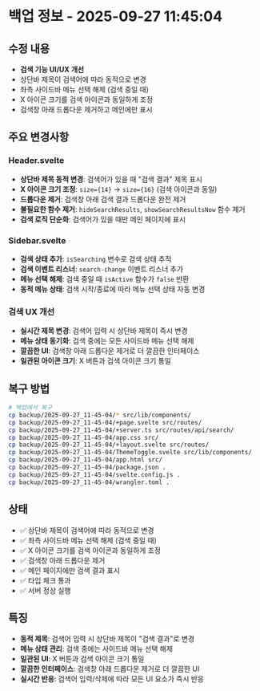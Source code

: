 # 백업 정보 - 2025-09-27 11:45:04

## 수정 내용
- **검색 기능 UI/UX 개선**
- 상단바 제목이 검색어에 따라 동적으로 변경
- 좌측 사이드바 메뉴 선택 해제 (검색 중일 때)
- X 아이콘 크기를 검색 아이콘과 동일하게 조정
- 검색창 아래 드롭다운 제거하고 메인에만 표시

## 주요 변경사항

### Header.svelte
- **상단바 제목 동적 변경**: 검색어가 있을 때 "검색 결과" 제목 표시
- **X 아이콘 크기 조정**: `size={14}` → `size={16}` (검색 아이콘과 동일)
- **드롭다운 제거**: 검색창 아래 검색 결과 드롭다운 완전 제거
- **불필요한 함수 제거**: `hideSearchResults`, `showSearchResultsNow` 함수 제거
- **검색 로직 단순화**: 검색어가 있을 때만 메인 페이지에 표시

### Sidebar.svelte
- **검색 상태 추가**: `isSearching` 변수로 검색 상태 추적
- **검색 이벤트 리스너**: `search-change` 이벤트 리스너 추가
- **메뉴 선택 해제**: 검색 중일 때 `isActive` 함수가 `false` 반환
- **동적 메뉴 상태**: 검색 시작/종료에 따라 메뉴 선택 상태 자동 변경

### 검색 UX 개선
- **실시간 제목 변경**: 검색어 입력 시 상단바 제목이 즉시 변경
- **메뉴 상태 동기화**: 검색 중에는 모든 사이드바 메뉴 선택 해제
- **깔끔한 UI**: 검색창 아래 드롭다운 제거로 더 깔끔한 인터페이스
- **일관된 아이콘 크기**: X 버튼과 검색 아이콘 크기 통일

## 복구 방법
```bash
# 백업에서 복구
cp backup/2025-09-27_11-45-04/* src/lib/components/
cp backup/2025-09-27_11-45-04/+page.svelte src/routes/
cp backup/2025-09-27_11-45-04/+server.ts src/routes/api/search/
cp backup/2025-09-27_11-45-04/app.css src/
cp backup/2025-09-27_11-45-04/+layout.svelte src/routes/
cp backup/2025-09-27_11-45-04/ThemeToggle.svelte src/lib/components/
cp backup/2025-09-27_11-45-04/app.html src/
cp backup/2025-09-27_11-45-04/package.json .
cp backup/2025-09-27_11-45-04/svelte.config.js .
cp backup/2025-09-27_11-45-04/wrangler.toml .
```

## 상태
- ✅ 상단바 제목이 검색어에 따라 동적으로 변경
- ✅ 좌측 사이드바 메뉴 선택 해제 (검색 중일 때)
- ✅ X 아이콘 크기를 검색 아이콘과 동일하게 조정
- ✅ 검색창 아래 드롭다운 제거
- ✅ 메인 페이지에만 검색 결과 표시
- ✅ 타입 체크 통과
- ✅ 서버 정상 실행

## 특징
- **동적 제목**: 검색어 입력 시 상단바 제목이 "검색 결과"로 변경
- **메뉴 상태 관리**: 검색 중에는 사이드바 메뉴 선택 해제
- **일관된 UI**: X 버튼과 검색 아이콘 크기 통일
- **깔끔한 인터페이스**: 검색창 아래 드롭다운 제거로 더 깔끔한 UI
- **실시간 반응**: 검색어 입력/삭제에 따라 모든 UI 요소가 즉시 반응

















